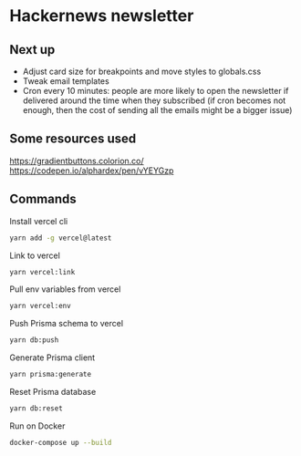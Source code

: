 # Hackernews newsletter

## Next up

- Adjust card size for breakpoints and move styles to globals.css
- Tweak email templates
- Cron every 10 minutes: people are more likely to open the newsletter if delivered around the time when they subscribed (if cron becomes not enough, then the cost of sending all the emails might be a bigger issue)

## Some resources used

https://gradientbuttons.colorion.co/
https://codepen.io/alphardex/pen/vYEYGzp

## Commands

Install vercel cli

```bash
yarn add -g vercel@latest
```

Link to vercel

```bash
yarn vercel:link
```

Pull env variables from vercel

```bash
yarn vercel:env
```

Push Prisma schema to vercel

```bash
yarn db:push
```

Generate Prisma client

```bash
yarn prisma:generate
```

Reset Prisma database

```bash
yarn db:reset
```

Run on Docker

```bash
docker-compose up --build
```
